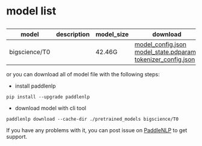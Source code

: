 #  model list

##  

| model  | description | model_size  | download         |
| --- | --- | --- | --- |
|bigscience/T0|  | 42.46G | [model_config.json](https://bj.bcebos.com/paddlenlp/models/community/bigscience/T0/model_config.json)<br>[model_state.pdparams](https://bj.bcebos.com/paddlenlp/models/community/bigscience/T0/model_state.pdparams)<br>[tokenizer_config.json](https://bj.bcebos.com/paddlenlp/models/community/bigscience/T0/tokenizer_config.json) |

or you can download all of model file with the following steps:

* install paddlenlp

```shell
pip install --upgrade paddlenlp
```

* download model with cli tool

```shell
paddlenlp download --cache-dir ./pretrained_models bigscience/T0
```

If you have any problems with it, you can post issue on [PaddleNLP](https://github.com/PaddlePaddle/PaddleNLP) to get support.
